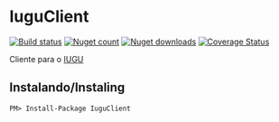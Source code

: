 # IuguClient

[![Build status](https://ci.appveyor.com/api/projects/status/6pqjuxhk2ev0kum1/branch/develop?svg=true)](https://ci.appveyor.com/project/FortesTecnologia/iuguclient/branch/develop)
[![Nuget count](http://img.shields.io/nuget/v/IuguClient.svg)](http://www.nuget.org/packages/IuguClient/)
[![Nuget downloads](http://img.shields.io/nuget/dt/IuguClient.svg)](http://www.nuget.org/packages/IuguClient/)
[![Coverage Status](https://coveralls.io/repos/github/fortesinformatica/IuguClient/badge.svg?branch=develop)](https://coveralls.io/github/fortesinformatica/IuguClient?branch=develop)


Cliente para o [IUGU](https://iugu.com)

## Instalando/Instaling

````
PM> Install-Package IuguClient
````
